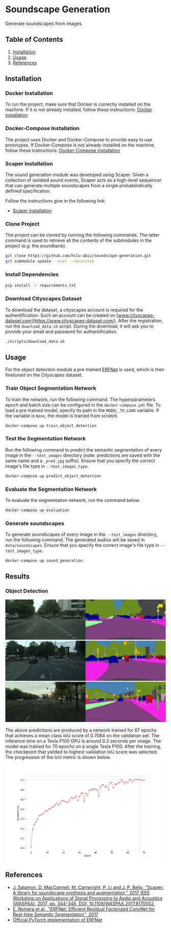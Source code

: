 # Soundscape Generation

Generate soundscapes from images.

## Table of Contents

1. [Installation](#installation)
2. [Usage](#usage)
3. [References](#references)

## Installation

### Docker Installation

To run the project, make sure that Docker is correctly installed on the machine. If it is not already installed, follow
these instructions: [Docker installation](https://docs.docker.com/engine/install/)

### Docker-Compose Installation

The project uses Docker and Docker-Compose to provide easy to use prototypes. If Docker-Compose is not already installed
on the machine, follow these instructions: [Docker-Compose installation](https://docs.docker.com/compose/install/)

### Scaper Installation

The sound generation module was developed using Scaper. Given a collection of isolated sound events, Scaper acts as a
high-level sequencer that can generate multiple soundscapes from a single probabilistically defined specification.

Follow the instructions give in the following link:

* [Scaper installation](https://scaper.readthedocs.io/en/latest/installation.html)

### Clone Project

The project can be cloned by running the following commands. The latter command is used to retrieve all the contents of
the submodules in the project (e.g. the soundbank).

```bash
git clone https://github.com/hslu-abiz/soundscape-generation.git
git submodule update --init --recursive
```

### Install Dependencies

```bash
pip install -r requirements.txt
```

### Download Cityscapes Dataset

To download the dataset, a cityscapes account is required for the authentification. Such an account can be created
on [www.cityscapes-dataset.com](https://www.cityscapes-dataset.com/). After the registration, run the `download_data.sh`
script. During the download, it will ask you to provide your email and password for authentification.

```bash
./scripts/download_data.sh
```

## Usage

For the object detection module a
pre-trained [ERFNet](http://www.robesafe.es/personal/eduardo.romera/pdfs/Romera17tits.pdf) is used, which is then
finetuned on the Cityscapes dataset.

### Train Object Segmentation Network

To train the network, run the following command. The hyperparameters epoch and batch size can be configured in
the `docker-compose.yml` file. To load a pre-trained model, specify its path in the `MODEL_TO_LOAD` variable. If the
variable is `None`, the model is trained from scratch.

```bash
docker-compose up train_object_detection
```

### Test the Segmentation Network

Run the following command to predict the semantic segmentation of every image in the `--test_images` directory (note:
predictions are saved with the same name and a `_pred.jpg` suffix). Ensure that you specify the correct image's file
type in `--test_images_type`.

```bash
docker-compose up predict_object_detection
```

### Evaluate the Segmentation Network

To evaluate the segmentation network, run the command below.

```bash
docker-compose up evaluation
```

### Generate soundscapes

To generate soundscapes of every image in the `--test_images` directory, run the following command. The generated audios
will be saved in `data/soundscapes`. Ensure that you specify the correct image's file type in `--test_images_type`.

```bash
docker-compose up sound_generation
```

## Results

### Object Detection

![](assets/test1.png)
![](assets/test2.png)
![](assets/test3.png)

The above predictions are produced by a network trained for 67 epochs that achieves a mean class IoU score of 0.7084 on
the validation set. The inference time on a Tesla P100 GPU is around 0.2 seconds per image. The model was trained for 70
epochs on a single Tesla P100. After the training, the checkpoint that yielded to highest validation IoU score was
selected. The progression of the IoU metric is shown below.

![](assets/iou_plot.png)

## References

* [J. Salamon, D. MacConnell, M. Cartwright, P. Li and J. P. Bello, "Scaper: A library for soundscape synthesis and augmentation," 2017 IEEE Workshop on Applications of Signal Processing to Audio and Acoustics (WASPAA), 2017, pp. 344-348, DOI: 10.1109/WASPAA.2017.8170052.](http://www.justinsalamon.com/uploads/4/3/9/4/4394963/salamon_scaper_waspaa_2017.pdf)
* [E. Romera et al., "ERFNet: Efficient Residual Factorized ConvNet for Real-time Semantic Segmentation", 2017](http://www.robesafe.es/personal/eduardo.romera/pdfs/Romera17tits.pdf)
* [Official PyTorch implementation of ERFNet](https://github.com/Eromera/erfnet_pytorch)
